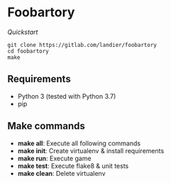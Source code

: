 # Foobartory
_Quickstart_
```
git clone https://gitlab.com/landier/foobartory
cd foobartory
make
```

## Requirements
* Python 3 (tested with Python 3.7)
* pip

## Make commands
* __make all__: Execute all following commands
* __make init__: Create virtualenv & install requirements
* __make run__: Execute game
* __make test__: Execute flake8 & unit tests
* __make clean__: Delete virtualenv
